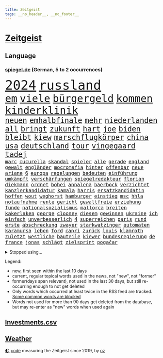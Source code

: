 ```yaml
---
title: Zeitgeist
tags: __no_header__, __no_footer__
---
```


# [Zeitgeist](https://oliz.io/zeitgeist/)

## Language

<h3><a href="https://www.spiegel.de" target="_blank">spiegel.de</a> (German, 5 to 2 occurrences)</h3>
<p style="font-family:monospace">
<span style="font-size:32pt"><a href="news_links.html#2024" class="current">2024</a></span>
<span style="font-size:32pt"><a href="news_links.html#russland" class="current">russland</a></span>
<br>
<span style="font-size:25pt"><a href="news_links.html#em" class="current">em</a></span>
<span style="font-size:25pt"><a href="news_links.html#viele" class="current">viele</a></span>
<span style="font-size:25pt"><a href="news_links.html#bürgergeld" class="current">bürgergeld</a></span>
<span style="font-size:25pt"><a href="news_links.html#kommen" class="current">kommen</a></span>
<span style="font-size:25pt"><a href="news_links.html#kinderklinik" class="current">kinderklinik</a></span>
<br>
<span style="font-size:18pt"><a href="news_links.html#neuen" class="current">neuen</a></span>
<span style="font-size:18pt"><a href="news_links.html#emhalbfinale" class="new">emhalbfinale</a></span>
<span style="font-size:18pt"><a href="news_links.html#mehr" class="current">mehr</a></span>
<span style="font-size:18pt"><a href="news_links.html#niederlanden" class="current">niederlanden</a></span>
<span style="font-size:18pt"><a href="news_links.html#all" class="current">all</a></span>
<span style="font-size:18pt"><a href="news_links.html#bringt" class="current">bringt</a></span>
<span style="font-size:18pt"><a href="news_links.html#zukunft" class="current">zukunft</a></span>
<span style="font-size:18pt"><a href="news_links.html#hart" class="current">hart</a></span>
<span style="font-size:18pt"><a href="news_links.html#joe" class="current">joe</a></span>
<span style="font-size:18pt"><a href="news_links.html#biden" class="current">biden</a></span>
<span style="font-size:18pt"><a href="news_links.html#bleibt" class="current">bleibt</a></span>
<span style="font-size:18pt"><a href="news_links.html#kiew" class="current">kiew</a></span>
<span style="font-size:18pt"><a href="news_links.html#marschflugkörper" class="current">marschflugkörper</a></span>
<span style="font-size:18pt"><a href="news_links.html#china" class="current">china</a></span>
<span style="font-size:18pt"><a href="news_links.html#usa" class="current">usa</a></span>
<span style="font-size:18pt"><a href="news_links.html#deutschland" class="current">deutschland</a></span>
<span style="font-size:18pt"><a href="news_links.html#tour" class="current">tour</a></span>
<span style="font-size:18pt"><a href="news_links.html#vingegaard" class="current">vingegaard</a></span>
<span style="font-size:18pt"><a href="news_links.html#tadej" class="current">tadej</a></span>
<br>
<span style="font-size:12pt"><a href="news_links.html#marc" class="new">marc</a></span>
<span style="font-size:12pt"><a href="news_links.html#cucurella" class="new">cucurella</a></span>
<span style="font-size:12pt"><a href="news_links.html#skandal" class="current">skandal</a></span>
<span style="font-size:12pt"><a href="news_links.html#spieler" class="current">spieler</a></span>
<span style="font-size:12pt"><a href="news_links.html#alle" class="current">alle</a></span>
<span style="font-size:12pt"><a href="news_links.html#gerade" class="current">gerade</a></span>
<span style="font-size:12pt"><a href="news_links.html#england" class="current">england</a></span>
<span style="font-size:12pt"><a href="news_links.html#gewalt" class="current">gewalt</a></span>
<span style="font-size:12pt"><a href="news_links.html#engländer" class="new">engländer</a></span>
<span style="font-size:12pt"><a href="news_links.html#mocromafia" class="new">mocromafia</a></span>
<span style="font-size:12pt"><a href="news_links.html#hinter" class="current">hinter</a></span>
<span style="font-size:12pt"><a href="news_links.html#offenbar" class="current">offenbar</a></span>
<span style="font-size:12pt"><a href="news_links.html#neue" class="current">neue</a></span>
<span style="font-size:12pt"><a href="news_links.html#ariane" class="new">ariane</a></span>
<span style="font-size:12pt"><a href="news_links.html#6" class="current">6</a></span>
<span style="font-size:12pt"><a href="news_links.html#europa" class="current">europa</a></span>
<span style="font-size:12pt"><a href="news_links.html#regelungen" class="current">regelungen</a></span>
<span style="font-size:12pt"><a href="news_links.html#bedeuten" class="current">bedeuten</a></span>
<span style="font-size:12pt"><a href="news_links.html#einführung" class="current">einführung</a></span>
<span style="font-size:12pt"><a href="news_links.html#umkämpft" class="current">umkämpft</a></span>
<span style="font-size:12pt"><a href="news_links.html#verschärfungen" class="new">verschärfungen</a></span>
<span style="font-size:12pt"><a href="news_links.html#spiegelredakteur" class="current">spiegelredakteur</a></span>
<span style="font-size:12pt"><a href="news_links.html#florian" class="current">florian</a></span>
<span style="font-size:12pt"><a href="news_links.html#diekmann" class="new">diekmann</a></span>
<span style="font-size:12pt"><a href="news_links.html#ordnet" class="current">ordnet</a></span>
<span style="font-size:12pt"><a href="news_links.html#bohei" class="new">bohei</a></span>
<span style="font-size:12pt"><a href="news_links.html#annalena" class="current">annalena</a></span>
<span style="font-size:12pt"><a href="news_links.html#baerbock" class="current">baerbock</a></span>
<span style="font-size:12pt"><a href="news_links.html#verzichtet" class="current">verzichtet</a></span>
<span style="font-size:12pt"><a href="news_links.html#kanzlerkandidatur" class="new">kanzlerkandidatur</a></span>
<span style="font-size:12pt"><a href="news_links.html#kamala" class="current">kamala</a></span>
<span style="font-size:12pt"><a href="news_links.html#harris" class="current">harris</a></span>
<span style="font-size:12pt"><a href="news_links.html#ersatzkandidatin" class="new">ersatzkandidatin</a></span>
<span style="font-size:12pt"><a href="news_links.html#hoffen" class="current">hoffen</a></span>
<span style="font-size:12pt"><a href="news_links.html#wout" class="current">wout</a></span>
<span style="font-size:12pt"><a href="news_links.html#weghorst" class="current">weghorst</a></span>
<span style="font-size:12pt"><a href="news_links.html#hamburger" class="current">hamburger</a></span>
<span style="font-size:12pt"><a href="news_links.html#einstieg" class="current">einstieg</a></span>
<span style="font-size:12pt"><a href="news_links.html#msc" class="current">msc</a></span>
<span style="font-size:12pt"><a href="news_links.html#hhla" class="new">hhla</a></span>
<span style="font-size:12pt"><a href="news_links.html#notaufnahme" class="current">notaufnahme</a></span>
<span style="font-size:12pt"><a href="news_links.html#rente" class="current">rente</a></span>
<span style="font-size:12pt"><a href="news_links.html#gericht" class="current">gericht</a></span>
<span style="font-size:12pt"><a href="news_links.html#gewaltfreie" class="current">gewaltfreie</a></span>
<span style="font-size:12pt"><a href="news_links.html#erziehung" class="current">erziehung</a></span>
<span style="font-size:12pt"><a href="news_links.html#funde" class="new">funde</a></span>
<span style="font-size:12pt"><a href="news_links.html#nationalsozialismus" class="current">nationalsozialismus</a></span>
<span style="font-size:12pt"><a href="news_links.html#mallorca" class="current">mallorca</a></span>
<span style="font-size:12pt"><a href="news_links.html#breiten" class="current">breiten</a></span>
<span style="font-size:12pt"><a href="news_links.html#kakerlaken" class="current">kakerlaken</a></span>
<span style="font-size:12pt"><a href="news_links.html#george" class="current">george</a></span>
<span style="font-size:12pt"><a href="news_links.html#clooney" class="current">clooney</a></span>
<span style="font-size:12pt"><a href="news_links.html#diesem" class="current">diesem</a></span>
<span style="font-size:12pt"><a href="news_links.html#gewinnen" class="current">gewinnen</a></span>
<span style="font-size:12pt"><a href="news_links.html#ukraine" class="current">ukraine</a></span>
<span style="font-size:12pt"><a href="news_links.html#ich" class="current">ich</a></span>
<span style="font-size:12pt"><a href="news_links.html#einfach" class="current">einfach</a></span>
<span style="font-size:12pt"><a href="news_links.html#unverbesserlich" class="new">unverbesserlich</a></span>
<span style="font-size:12pt"><a href="news_links.html#4" class="current">4</a></span>
<span style="font-size:12pt"><a href="news_links.html#superreichen" class="current">superreichen</a></span>
<span style="font-size:12pt"><a href="news_links.html#paris" class="current">paris</a></span>
<span style="font-size:12pt"><a href="news_links.html#rund" class="current">rund</a></span>
<span style="font-size:12pt"><a href="news_links.html#erste" class="current">erste</a></span>
<span style="font-size:12pt"><a href="news_links.html#abschreckung" class="current">abschreckung</a></span>
<span style="font-size:12pt"><a href="news_links.html#zwayer" class="current">zwayer</a></span>
<span style="font-size:12pt"><a href="news_links.html#starkwatzinger" class="current">starkwatzinger</a></span>
<span style="font-size:12pt"><a href="news_links.html#automaten" class="current">automaten</a></span>
<span style="font-size:12pt"><a href="news_links.html#karamursa" class="new">karamursa</a></span>
<span style="font-size:12pt"><a href="news_links.html#leben" class="current">leben</a></span>
<span style="font-size:12pt"><a href="news_links.html#ford" class="current">ford</a></span>
<span style="font-size:12pt"><a href="news_links.html#capri" class="current">capri</a></span>
<span style="font-size:12pt"><a href="news_links.html#zurück" class="current">zurück</a></span>
<span style="font-size:12pt"><a href="news_links.html#louis" class="current">louis</a></span>
<span style="font-size:12pt"><a href="news_links.html#klamroth" class="new">klamroth</a></span>
<span style="font-size:12pt"><a href="news_links.html#zuletzt" class="current">zuletzt</a></span>
<span style="font-size:12pt"><a href="news_links.html#westliche" class="current">westliche</a></span>
<span style="font-size:12pt"><a href="news_links.html#bauteile" class="new">bauteile</a></span>
<span style="font-size:12pt"><a href="news_links.html#kiewer" class="current">kiewer</a></span>
<span style="font-size:12pt"><a href="news_links.html#bundesregierung" class="current">bundesregierung</a></span>
<span style="font-size:12pt"><a href="news_links.html#de" class="current">de</a></span>
<span style="font-size:12pt"><a href="news_links.html#france" class="current">france</a></span>
<span style="font-size:12pt"><a href="news_links.html#jonas" class="current">jonas</a></span>
<span style="font-size:12pt"><a href="news_links.html#schlägt" class="current">schlägt</a></span>
<span style="font-size:12pt"><a href="news_links.html#zielsprint" class="new">zielsprint</a></span>
<span style="font-size:12pt"><a href="news_links.html#pogačar" class="current">pogačar</a></span>
</p>
<details>
<summary>Stopped using...</summary>
<p class="former" style="font-size:12pt">
also(1357) worauf(1357) bayerische(1356) kommunen(1356) scheinen(1356) schrieb(1356) usaußenminister(1356) verbraucherschützer(1356) verluste(1356) wolfgang(1356) alternativen(1355) anwohner(1355) gemeinde(1355) steigenden(1355) alarm(1354) reduziert(1354) terroristen(1354) betroffenen(1353) christine(1353) fuß(1353) hsv(1353) karl(1353) lars(1353) lauterbach(1353) verbietet(1353) abstimmen(1352) bekam(1352) chelsea(1352) gesundheitsminister(1352) mario(1352) meldete(1352) ungewöhnlich(1352) vfl(1352) bewerber(1351) bieten(1351) bisherige(1351) bundespräsident(1351) debüt(1351) helfer(1351) ließen(1351) steinmeier(1351) tore(1351) angebliche(1350) ankündigung(1350) gebaut(1350) leverkusen(1350) maria(1350) protestiert(1350) twitter(1350) unterschiedlich(1350) van(1350) augsburg(1349) dauerhaft(1349) mitunter(1349) vermutet(1349) weshalb(1349) 500(1348) 65(1348) facebook(1348) fließt(1348) senken(1348) stattfinden(1348) wälder(1348) 2018(1347) eintracht(1347) eskalation(1347) fußballbundesliga(1347) gehalt(1347) rückschlag(1347) üben(1347) betrug(1346) gesamte(1346) informationen(1346) mengen(1346) nominiert(1346) zivilisten(1346) amerika(1345) bewährungsstrafe(1345) europäer(1345) unterricht(1345) verschiebt(1345) zugelassen(1345) fielen(1344) for(1344) jury(1344) lastwagen(1344) netzwerk(1344) lebte(1343) nord(1343) radikale(1342) präsidentin(1341) beiträge(1340) ermittlern(1340) schüssen(1340) claudia(1339) mehrfach(1339) sinn(1339) frankwalter(1334) gemeinsame(1334) schaffte(1334) königin(1333) nationalen(1333) einschränkungen(1332) globale(1332) sendung(1330) eingeleitet(1329) umgeht(1329) reduzieren(1328) stürzen(1326) ältere(1326) vorgänger(1324) beweise(1321) provoziert(1320) ämter(1320) klimaziele(1319) günther(1306) einblicke(1303) karlsruhe(1302) heizen(1296) offener(1291) aktionen(1287) mängel(1285) berichtete(1257) vormarsch(1229) carlos(1211) hochschulen(1195) investor(1179) verlag(1163) interessen(1151) unfälle(1142) gestanden(1133) kolumbien(1107) novak(1097) zerstörte(1096) lebensmitteln(1091) arte(1090) rereportage(1090) arme(1084) verbunden(1078) zwingen(1078) verurteilung(1074) autoren(1072) vegas(1064) weibliche(1057) erscheint(1055) fluten(1054) kameras(1050) kuriose(1048) erkrankte(1040) stehlen(1026) diebe(1020) tiger(1003) energiekrise(981) einschätzungen(980) rauswurf(979) mond(974) oppositionsführer(973) magazin(971) methode(961) coaching(942) tradition(939) schloss(930) ärztin(924) lieferung(921) kriegs(918) marieagnes(911) symbol(908) ring(896) sankt(892) beschäftigen(889) gerichte(887) entführung(883) westens(868) fehlverhalten(867) unmittelbar(836) erneuerbare(835) kriegsbeginn(826) bewusst(817) 48(801) großmutter(789) el(773) 8(763) zunahme(761) 1200(758) kai(758) jimmy(739) finde(734) wozu(733) thüringens(725) jemals(721) demenz(717) entfernen(711) subventionen(691) werben(689) führten(684) entkommen(671) grab(671) herunter(670) begrenzen(668) dunkle(655) ersetzt(648) verbleib(645) vaters(636) eingeschaltet(635) abgestimmt(625) spaltet(620) asyl(618) razzien(617) future(616) desinformation(614) manipuliert(607) general(597) fängt(593) beantragen(592) ausgemacht(587) ulm(585) roland(573) djokovic(569) petersburg(566) angriffs(565) colorado(562) hinnehmen(561) regierende(556) überstanden(554) jerusalem(551) rüstet(535) aussieht(530) muslime(529) zufällig(529) alcaraz(519) zwingt(518) übungen(517) 52(514) islamistischen(512) getragen(511) technologie(510) ausgerufen(505) aktive(500) juristischen(500) schleswigholsteins(499) bär(498) kläger(497) generäle(496) lokale(495) 150000(494) loswerden(490) ministerpräsidenten(489) dfbpokal(487) wegner(485) ausschluss(483) instituts(482) rostock(482) spiegelrecherchen(479) entschlossen(476) laden(474) anlagen(472) tragischen(469) jugend(468) norditalien(467) gewartet(465) handelte(463) überwunden(463) miami(461) protestaktion(456) denkmal(454) tätern(451) linkspartei(448) italiener(442) geisel(441) kleinflugzeug(437) gewalttaten(433) oberbayern(433) absolute(432) schottischen(431) durchgesetzt(429) stuft(428) zeitung(423) bka(418) grundlage(415) gästen(415) seniorin(415) erheblich(413) rotenburg(411) serien(409) gelernt(408) evakuierung(407) kredite(399) achtjährige(391) lebensgefährlich(391) soldatinnen(391) wirtschaftlich(384) henry(382) schlucht(381) gegners(379) sächsischen(376) bundesagentur(370) wümme(370) vorlegen(365) weile(365) philosoph(362) vertreten(362) queere(354) geschlossene(353) erderwärmung(350) ezb(348) flieger(347) dfbfrauen(346) zutaten(346) klingbeil(342) arbeitslosen(340) palästinensische(334) journalistin(333) realistisch(332) geglückt(329) sicherheitsmaßnahmen(329) exemplar(328) gegeneinander(328) forschern(325) mittelalter(323) kanzlerpartei(322) südkoreanische(321) folter(319) nationalspielerinnen(319) anlage(317) teilzeit(316) chancenlos(314) kohleausstieg(312) rasche(312) notwendig(308) betrachten(306) völkermord(305) posts(304) jubeln(303) flüsse(302) schach(300) goldenen(298) arena(297) hühner(296) models(296) probiert(291) kontrollverlust(290) bayer(287) kassel(284) jugendstrafe(283) digitaler(282) hymne(282) jahreszeit(281) rki(281) entdeckten(280) erinnerungskultur(279) anläuft(275) streaminganbietern(275) schlicht(268) zugverkehr(268) gemüse(266) kritikerin(265) spektakuläre(265) königshaus(263) palästina(263) schwäbischen(263) 22jährige(259) vierjährige(258) taugen(257) veröffentlichung(255) gravierenden(254) 2035(252) olympiaqualifikation(252) bist(251) handball(251) götze(250) haftbefehle(250) rennstall(247) erkenntnis(245) schuf(245) angegangen(244) angeschlagen(244) gazastreifens(244) ratschläge(242) first(241) hamasgeiseln(241) ndr(240) glückwünsche(239) wagt(238) damaskus(237) abschneiden(236) bundes(236) uneins(232) geräumt(231) hilfslieferungen(230) prestigeprojekt(230) sommerspiele(230) raab(229) israelhamaskrieg(228) neonazis(228) tennisprofi(228) diktatur(227) universitäten(225) aussetzen(221) 60000(220) häftlinge(219) bären(218) eminem(218) lieferkettengesetz(217) nordrheinwestfälischen(217) haderte(216) ernsthafte(215) königreich(215) spendet(214) unikliniken(214) ngo(212) weltraumteleskop(211) gedenkfeier(210) plane(207) ehepaar(205) reichweite(205) zuschauen(205) geheimnisse(204) passierte(204) ultimatum(204) kalten(202) lagarde(200) nass(200) brisante(199) elite(199) motive(199) vereidigt(195) demnächst(193) großstädten(193) sharon(191) stärkt(191) ehefrauen(189) forderten(188) riesigen(188) tennislegende(187) anhebung(185) schulz(185) islamistischer(184) playoffs(184) reparieren(184) spruch(183) versicherung(183) präsent(182) verteidigern(182) aufgebaut(181) aussetzung(181) bestem(181) alkoholkonsum(180) belegschaft(180) arbeitgebern(179) inhaftiert(179) teppich(179) ergab(177) ausgenutzt(176) giftige(176) pilze(175) timo(175) astronauten(174) hannah(174) vorsitz(174) lebendig(172) pottwal(172) whistleblower(172) berücksichtigt(171) bunker(171) göttingen(171) muskeln(170) niedergelegt(170) temu(169) baumarkt(167) carl(167) hausbesitzer(167) drangen(166) abwasser(165) alfred(165) fünftel(165) provokation(164) sonde(164) wettkampf(164) geldstrafen(162) nervig(162) ordentlich(162) schwäbisch(162) verpflichten(162) artillerie(161) verbraucherzentralen(160) leichtes(159) ardserie(157) cotrainer(157) duolingo(157) 53jähriger(156) badenwürttembergischen(156) ergeht(155) gesundheitszustand(155) onlineplattform(155) umarmt(155) brennende(154) günstigeren(154) rückwirkend(154) voice(154) houston(153) route(151) uniform(151) bienen(150) irgendwie(150) vereinnahmung(149) zuwendungen(149) justizministerium(148) kollabierten(148) neuerdings(148) dreharbeiten(147) humboldtuniversität(147) marken(147) einigem(146) luftschlägen(146) matteo(146) verzögerungen(146) bauernhof(145) rundfunk(142) verschlingt(142) diabetes(141) heiraten(141) contest(140) eurovision(140) unerschütterliche(140) harvey(139) geantwortet(138) liebesleben(138) einzigartig(137) expertenrat(137) hagen(136) hab(135) teilnehmende(135) montagmorgen(134) nackte(134) vergibt(134) ausüben(133) bundesgesundheitsminister(133) mitnehmen(133) 170(132) hohem(131) french(130) manipulation(130) trotzig(130) missbrauchte(129) staatengemeinschaft(129) vizepräsidentin(129) energieversorgung(128) gewagt(128) negativ(128) sacha(128) drogenkartelle(127) häusern(127) marathon(127) umweltaktivisten(127) bahncard(126) manfred(126) schmuck(126) sportlichen(126) jahrzehntelange(125) kulturbetrieb(125) schwein(125) studiert(125) versammelten(124) ellen(123) frühe(123) gefälschter(123) hing(123) nsu(123) polizeibeamte(123) teilten(123) kehl(122) ruinen(122) sparer(121) treibhausgasemissionen(121) unverständnis(121) 74(120) gemeinsamer(120) knochen(118) niedergeschlagen(118) sinkenden(117) blau(116) euwahl(116) jva(116) ewigkeit(115) olympiateilnahme(115) pfiff(115) 58(114) bestellen(114) jahrestag(114) marsch(114) oberdorf(113) everest(112) geheimdiensten(112) held(112) kremlherrscher(112) mount(112) north(112) datenschützer(111) heizungsgesetz(111) rihanna(111) raffinierten(110) architektur(108) erwirken(108) thcgrenzwert(108) anteilnahme(107) katy(107) kimmel(107) mexikaner(107) unschlagbar(107) ärgerte(107) europe(106) hochstapler(106) persönlichkeit(106) schweigegeldprozess(106) chiphersteller(105) fußgänger(105) fälschlicherweise(105) ussenator(104) nebraska(103) hessischen(102) kreativ(102) wehr(102) zendaya(102) dmitrij(101) schlechtere(101) country(100) countrycharts(100) kommunizieren(100) baseballschläger(99) fehlern(99) französisches(99) unerwünscht(99) abwerfen(98) kürze(98) meistern(98) offenhalten(98) schulter(98) fotografieren(97) irrtümlich(97) nationaler(97) ostdeutscher(97) trinkwasser(97) verdammt(97) bereitstellen(96) klaas(96) ruth(96) atmen(95) barry(95) bundesstaaten(95) dürfe(95) munitionsmangel(95) verschärfte(95) asiens(94) ausbremsen(94) boxen(94) seniorenheim(94) smartwatches(94) verzückt(94) cybersicherheit(93) edelmetall(93) fünftes(93) leo(93) mietvertrag(92) morddrohungen(92) obergrenze(92) zurückbringen(92) anfällig(91) bodo(91) eurofighter(91) modeikone(91) tüfteln(91) atmung(90) fastfoodkette(90) geschlossenes(90) glasgow(90) koch(90) lenkte(90) stützpunkt(90) zuhören(90) dekret(89) jünger(89) landeskriminalamt(89) präsenz(89) spannung(89) südlich(89) vorschriften(89) weltranglistenerste(89) werdende(89) äußeren(89) akademische(88) nahrung(88) chlamydien(87) ebene(87) geschlechtskrankheiten(87) glamour(87) kates(87) malen(87) tripper(87) zinssenkungen(87) rekonstruieren(86) sabrina(86) aktie(85) anstrich(85) don(85) emkader(85) notenbanken(85) schläge(85) spannende(85) strahlkraft(85) tyson(85) dreamliner(84) kühl(84) lngterminals(84) softdrinks(84) triumphales(84) verbands(84) wohngebäuden(84) beschwerde(83) iga(83) jansen(83) lehrerverband(83) lehrerverbands(83) rügen(83) temporären(83) zurückgezogen(83) überdurchschnittlich(83) świątek(83) 2029(82) dämpft(82) israelgazakonflikt(82) zelt(82) anonymität(81) brühl(81) maas(81) räumte(81) sammelklage(81) vegane(81) verbrachte(81) zunge(81) attraktiv(80) erhitzt(80) störer(80) augenhöhe(79) datenleck(79) heimatland(79) infos(79) katastrophenfall(79) niedrige(79) thc(79) tragischer(79) zähneputzen(79) abwahl(78) ergreift(78) lasse(78) libyens(78) missbrauchen(78) terrorisieren(78) umbruch(78) wiesen(78) zurückschicken(78) cohen(77) klosterhalfen(77) konstanze(77) erhärten(76) größtes(76) karriereziel(76) lngterminal(76) milliardenauftrag(76) parteikollegin(76) scheinwahl(76) spende(76) thyssenkrupp(76) übergriffen(76) angehören(75) aufbringen(75) familienalltag(75) gesprächskanäle(75) grundschulkinder(75) infekt(75) irren(75) kafka(75) kretschmann(75) sicherheitslücke(75) teich(75) university(75) unscheinbare(75) abrücken(74) neuigkeiten(74) skulpturen(74) testspiel(74) benutzt(72) doro(72) erneuert(72) kollektiv(72) machtübernahme(72) mecklenburg(72) neunzigern(72) regional(72) schwenken(72) unvermindert(72) urheber(72) verschleppten(72) zeichnete(72) eleganz(71) instanz(71) jahrtausends(71) nachhaltiger(71) schweröl(71) songtexte(71) stresst(71) traditionellen(71) transportiert(71) würfel(71) aufräumarbeiten(70) baron(70) dolly(70) einschalten(70) geraldine(70) landesamt(70) meteorologen(70) netzwerke(70) neugebauer(70) ostküste(70) parton(70) slowakischen(70) wahlkampfspenden(70) wolke(70) anmutende(69) aufgestellte(69) brunson(69) deinem(69) dessau(69) königlichen(69) naher(69) schweine(69) spitznamen(69) aleppo(68) bremse(68) flake(68) formale(68) kampfjet(68) paartherapeutin(68) schnelleren(68) birgit(67) bundeswirtschaftsminister(67) gesammelt(67) schweigegeldzahlungen(67) tierreich(67) 74jährige(66) angetrieben(66) coronaprotokolle(66) holz(66) reservisten(66) söders(66) töchtern(66) verschwörungsideologien(66) darlegen(65) mosel(65) rasches(65) schriftstellers(65) vorfreude(65) ernstfall(64) familienausflug(64) geprallt(64) halmich(64) regina(64) robusten(64) cowboy(63) formel1weltmeister(63) gesundheitsproblemen(63) günzburg(63) kampfflugzeuge(63) profifußballer(63) zahlreicher(63) zehntausend(63) ärmste(63) krawallmacher(62) luxusuhren(62) rekrutieren(62) revolutionswächter(62) sevilla(62) toren(62) agentin(61) markenrechte(61) staatskasse(61) steuerlich(61) windräder(61) alsu(60) anstoßen(60) identifizieren(60) kurmasheva(60) pérez(60) showkampf(60) usrussischer(60) ausgeweitet(59) bürgermeisterin(59) nützt(59) tschetschene(59) ausfall(58) bejubelt(58) bürgern(58) dreiste(58) zinswende(58) alkoholverbot(57) beeindruckt(57) kriminalstatistik(57) serienmörder(57) tresor(57) verbote(57) amanal(56) gewebe(56) gräber(56) kapazität(56) mücken(56) petros(56) plage(56) prominenz(56) verkehrspolitik(56) versklavt(56) weinstein(56) wittert(56) überflutet(56) aktivismus(55) atomreaktoren(55) gefangenenlager(55) niedergang(55) salvador(55) wohnort(55) championsleaguesieger(54) exakt(54) faible(54) opdenhövel(54) prosieben(54) wahlkampfauftritt(54) bridgerton(53) düsseldorfer(53) halbmarathon(53) musical(53) repariert(53) treue(53) bundesinstitut(52) ehemaliges(52) geldbuße(52) nbaplayoffs(52) schwächt(52) vorfahrt(52) kürzer(51) messerangreifer(51) nachnamen(51) bergab(50) anlegen(49) anwohnern(49) bitcoinfans(49) diw(49) geldzahlungen(49) immobilie(49) prophezeit(49) rekordwert(49) saisonleistung(49) adeln(48) angeschlossen(48) bbcmoderator(48) einwirken(48) gesteckt(48) kiffer(48) midnight(48) naiv(48) verwarnt(48) wahlrecht(48) 787(47) georgiens(47) kostenpflichtigen(47) tschechischen(47) wittmann(47) agententätigkeit(46) arddoku(46) champion(46) jobcenter(46) musikfestival(46) personalräte(46) sammelten(46) schwiegermutter(46) sexistischer(46) beschleunigen(45) flutkatastrophe(45) stationierung(45) town(45) empfing(44) enormer(44) feuern(44) veteran(44) wände(44) hill(43) hochtouren(43) marius(43) verleumdung(43) versicherer(43) argumenten(42) festnehmen(42) idylle(42) koalitionsbruch(42) boomen(41) burg(41) footballprofi(41) volkswagenkonzern(41) getränk(40) geträumt(40) musikalisches(40) sánchez(40) einstecken(39) fußballstadion(39) geile(39) insolvenzverfahren(39) lagune(39) modernsten(39) moral(39) risikobewertung(39) robinson(39) wahlplakate(39) abzug(38) bloßen(38) dakota(38) durchkämmt(38) erik(38) funkstille(38) korn(38) maske(38) nachbesserung(38) wahlkampfauftakt(38) anc(37) nachbarort(37) altersunterschieds(36) geburtenzahl(36) genesung(36) hungerstreik(36) optimiert(36) schuldspruch(36) tiefpunkte(36) badenbaden(35) ego(35) faust(35) hitzige(35) nirgendwo(35) beirut(34) dauereinsatz(34) harold(34) lokalen(34) magischen(34) spontane(34) tiktokstar(34) versunkene(34) yorks(34) überschwemmte(34) delikt(33) erreichten(33) euwahlkampf(33) hubble(33) lieferketten(33) ruhig(33) schärferen(33) sponsoring(33) stadtwerke(33) umzug(33) berüchtigten(32) boeingkrise(32) cyberangriff(32) erwärmt(32) geschichtsbild(32) madrids(32) nutzten(32) pionier(32) tauschen(32) anpalagan(31) championsleaguefinale(31) friends(31) regionalliga(31) tshirt(31) vollgelaufene(31) eliteuni(30) insektenforscherin(30) laute(30) memmingen(30) msv(30) pegel(30) realityshow(30) reul(30) vegan(30) vollzug(30) auszug(29) fahndete(29) filtern(29) geldes(29) jahreswechsel(29) kriegsgerät(29) rekrutierung(29) schwärmte(29) weltkriegs(29) agieren(28) auszuweiten(28) karlheinz(28) leises(28) radwege(28) schilling(28) spots(28) überschwemmt(28) behandeln(27) derartiger(27) genauen(27) hoden(27) marschieren(27) who’s(27) zahlungsunfähig(27) zähne(27) booten(26) derselben(26) fortschritten(26) höhepunkte(26) ausbreiten(25) beantragte(25) bewusster(25) buhlt(25) erwin(25) leugnen(25) raumkapsel(25) 1968(24) anschlagspläne(24) badenwürttembergs(24) berüchtigter(24) broadway(24) hackern(24) helgoland(24) kenianischen(24) lernerfolg(24) reaktivieren(24) reals(24) wortbruch(24) bewährt(23) faszination(23) gewaltigen(23) grauzone(23) hinterfragen(23) italienerin(23) rekordhöhe(23) dpa(22) eingestanden(22) sees(22) ehrgeiz(21) einsteigen(21) gemischt(21) kampfzone(21) kriegstüchtigkeit(21) regnen(21) verschiedener(21) warteten(21) angespannte(20) genehmigungen(20) hochwassers(20) nähren(20) offenes(20) schlussspurt(20) chefredakteur(19) kommunalpolitiker(19) lugner(19) nordseekrabben(19) ausgebrannt(18) end(18) flutschäden(18) kommunismus(18) messerstecher(18) vizepremier(18) weltberühmt(18) widerstandslos(18) zugezogen(18) angeblichem(17) apotheken(17) basel(17) butker(17) dauerregen(17) hummus(17) klinikatlas(17) kolonialmacht(17) pegelstände(17) platzte(17) sexistische(17) ausnahmeläuferin(16) finanzierte(16) hinlegen(16) hochwassergebiet(16) kriminelles(16) motivierte(16) staatsgebiet(16) supertalent(16) aminata(15) fremde(15) gegrölt(15) hochwasserlage(15) verschleierung(15) flutgebieten(14) geschehnissen(14) gähnende(14) kompany(14) adipositas(13) ländlichen(13) markierte(13) nrwinnenminister(13) seegang(13) bell(12) besiegte(12) christiane(12) finanzbeamtin(12) hochsicherheitsgefängnis(12) konkurrieren(12) schädlinge(12) ausgrenzen(11) finals(11) garros(11) löwen(11) marcello(11) schutzlos(11) selbstkritisch(11) standhaftigkeit(11) steel(11) unvermeidlich(11) verrückten(11)
</p>
</details>
<p>Legend:
<ul>
<li><span class="new">new</span>, first seen within the last 10 days</li>
<li><span class="current">current</span>, regular topical words used in the news, not "new", not "former"</li>
<li><span class="former">former(days span relevant)</span>, not used in the last 30 days, but still re-occurring enough to not get deleted</li>
<li>Only words which occurred at least twice in the RSS feed are tracked. <a href="language/filters.py">Some common words are blocked</a></li>
<li>Words not used for more than 90 days get deleted from the database, but may re-enter as "new" words when used again</li>
</ul>
</p>

## [Investments](investments.html)[.csv](investments.csv)

## [Weather](weather.html)

<footer>
<a href="javascript:toggleTheme()" class="nav">🌓</a>
<a href="https://github.com/ooz/zeitgeist">code</a> measuring the Zeitgeist since 2019, by <a href="https://oliz.io">oz</a>
</footer>
